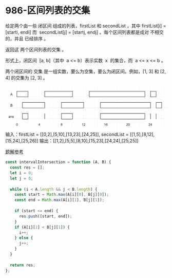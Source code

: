 # 986-区间列表的交集

给定两个由一些 闭区间 组成的列表，firstList 和 secondList ，其中 firstList[i] = [starti, endi] 而  secondList[j] = [startj, endj] 。每个区间列表都是成对 不相交 的，并且 已经排序 。

返回这 两个区间列表的交集 。

形式上，闭区间  [a, b]（其中  a <= b）表示实数  x  的集合，而  a <= x <= b 。

两个闭区间的 交集 是一组实数，要么为空集，要么为闭区间。例如，[1, 3] 和 [2, 4] 的交集为 [2, 3] 。

![](../images/interval-list-intersections.png)
输入：firstList = [[0,2],[5,10],[13,23],[24,25]], secondList = [[1,5],[8,12],[15,24],[25,26]]
输出：[[1,2],[5,5],[8,10],[15,23],[24,24],[25,25]]

[题解参考](https://leetcode-cn.com/problems/interval-list-intersections/solution/jiu-pa-ni-bu-dong-shuang-zhi-zhen-by-hyj8/)

```javascript
const intervalIntersection = function (A, B) {
  const res = [];
  let i = 0;
  let j = 0;

  while (i < A.length && j < B.length) {
    const start = Math.max(A[i][0], B[j][0]);
    const end = Math.max(A[i][1], B[j][1]);

    if (start <= end) {
      res.push([start, end]);
    }
    if (A[i][1] < B[j][1]) {
      i++;
    } else {
      j++;
    }
  }

  return res;
};
```
